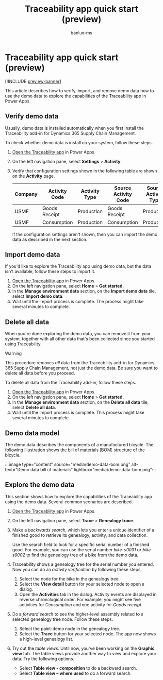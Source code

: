﻿---
title: Traceability app quick start (preview)
description: Learn how to verify, import, and remove demo data how to use the demo data to explore the capabilities of the Traceability app in Power Apps.
author: banluo-ms
ms.author: banluo
ms.reviewer: kamaybac
ms.search.form: 
ms.topic: how-to
ms.date: 07/29/2024
ms.custom: 
  - bap-template
---

# Traceability app quick start (preview)

[!INCLUDE [preview-banner](~/../shared-content/shared/preview-includes/preview-banner.md)]
<!-- KFM: Preview until further notice -->

This article describes how to verify, import, and remove demo data how to use the demo data to explore the capabilities of the Traceability app in Power Apps.

## Verify demo data

Usually, demo data is installed automatically when you first install the Traceability add-in for Dynamics 365 Supply Chain Management.

To check whether demo data is install on your system, follow these steps.

1. [Open the Traceability app](traceability-app-run.md) in Power Apps.
1. On the left navigation pane, select **Settings** \> **Activity**.
1. Verify that configuration settings shown in the following table are shown on the **Activity** page.

    | Company | Activity Code | Activity Type | Source Activity Code | Source Activity Type | Track or not |
    |--|--|--|--|--|--|
    | USMF | Goods Receipt | Production | Goods Receipt | Production | TRUE |
    | USMF | Consumption | Production | Consumption | Production | TRUE |

    If the configuration settings aren't shown, then you can import the demo data as described in the next section.

## Import demo data

If you'd like to explore the Traceability app using demo data, but the data isn't available, follow these steps to import it.

1. [Open the Traceability app](traceability-app-run.md) in Power Apps.
1. On the left navigation pane, select **Home** \> **Get started**.
1. In the **Manage environment data** section, on the **Import demo data** tile, select **Import demo data**.
1. Wait until the import process is complete. The process might take several minutes to complete.

## Delete all data

When you're done exploring the demo data, you can remove it from your system, together with all other data that's been collected since you started using Traceability.

> [!WARNING]
> This procedure removes *all* data from the Traceability add-in for Dynamics 365 Supply Chain Management, not just the demo data. Be sure you want to delete all data before you proceed.

To delete all data from the Traceability add-in, follow these steps.

1. [Open the Traceability app](traceability-app-run.md) in Power Apps.
1. On the left navigation pane, select **Home** \> **Get started**.
1. In the **Manage environment data** section, on the **Delete all data** tile, select **Delete all data**.
1. Wait until the import process is complete. This process might take several minutes to complete.

## Demo data model

The demo data describes the components of a manufactured bicycle. The following illustration shows the bill of materials (BOM) structure of the bicycle.

:::image type="content" source="media/demo-data-bom.png" alt-text="Demo data bill of materials" lightbox="media/demo-data-bom.png":::

## Explore the demo data

This section shows how to explore the capabilities of the Traceability app using the demo data. Several common scenarios are described.

1. [Open the Traceability app](traceability-app-run.md) in Power Apps.
1. On the left navigation pane, select **Trace** \> **Genealogy trace**.
1. Make a *backwards search*, which lets you enter a unique identifier of a finished good to retrieve its genealogy, activity, and data collection.

    Use the search field to look for a specific serial number of a finished good. For example, you can use the serial number *bike-s0001* or *bike-s0002* to find the genealogy tree of a bike from the demo data.

1. Traceability shows a genealogy tree for the serial number you entered. Now you can do an *activity verification* by following these steps.

    1. Select the node for the bike in the genealogy tree.
    1. Select the **View detail** button for your selected node to open a dialog.
    1. Open the **Activities** tab in the dialog. Activity events are displayed in reverse chronological order. For example, you might see five activities for *Consumption* and one activity for *Goods receipt*.

1. Do a *forward search* to see the higher-level assembly related to a selected genealogy tree node. Follow these steps.

    1. Select the paint-demo node in the genealogy tree.
    1. Select the **Trace** button for your selected node. The app now shows a high-level genealogy list.

1. Try out the *table views*. Until now, you've been working on the **Graphic view** tab. The table views provide another way to view and explore your data. Try the following options.

    - Select **Table view - composition** to do a backward search.
    - Select **Table view – where used** to do a forward search.
